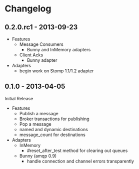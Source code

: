 # Changelog

## 0.2.0.rc1 - 2013-09-23

* Features
    * Message Consumers
        * Bunny and InMemory adapters
    * Client Acks
        * Bunny adapter
* Adapters
    * begin work on Stomp 1.1/1.2 adapter

## 0.1.0 - 2013-04-05

Initial Release

* Features
    * Publish a message
    * Broker transactions for publishing
    * Pop a message
    * named and dynamic destinations
    * message_count for destinations
* Adapters
    * InMemory
        * #reset_after_test method for clearing out queues
    * Bunny (amqp 0.9)
        * handle connection and channel errors transparently
